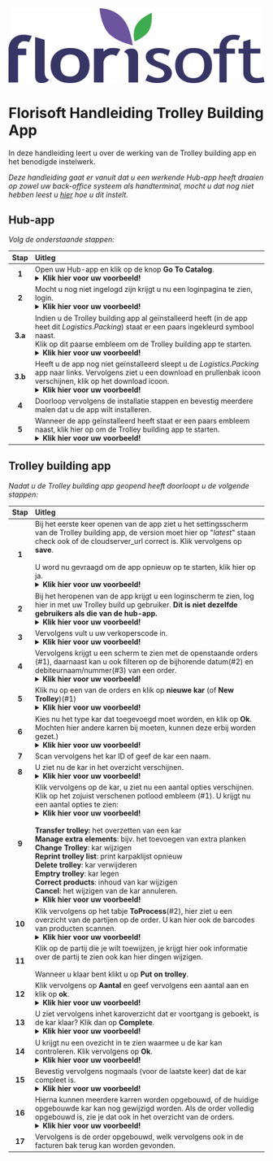 <img src="../../fslogo.png">

# Florisoft Handleiding Trolley Building App

In deze handleiding leert u over de werking van de Trolley building app en het benodigde instelwerk.

*Deze handleiding gaat er vanuit dat u een werkende Hub-app heeft draaien op zowel uw back-office systeem als handterminal, mocht u dat nog niet hebben leest u [hier](https://github.com/florisoft/User.Manuals/blob/main/CLOUD%20APPLICATIONS/Hub%20App/Installatie%20Hub-App.md) hoe u dit instelt.*

## Hub-app

*Volg de onderstaande stappen:*

|Stap|Uitleg|
|:-:|:--|
|**1**|Open uw Hub-app en klik op de knop **Go To Catalog**.<details><summary><b>Klik hier voor uw voorbeeld!</b></summary><img src="Media/NL/1.png"></details>|
|**2**|Mocht u nog niet ingelogd zijn krijgt u nu een loginpagina te zien, login.<details><summary><b>Klik hier voor uw voorbeeld!</b></summary><img src="Media/NL/2.png"></details>|
|**3.a**|Indien u de Trolley building app al geïnstalleerd heeft (in de app heet dit *Logistics.Packing*) staat er een paars ingekleurd symbool naast.<br>Klik op dit paarse embleem om de Trolley building app te starten.<details><summary><b>Klik hier voor uw voorbeeld!</b></summary><img src="Media/NL/8.png"></details>|
|**3.b**|Heeft u de app nog niet geïnstalleerd sleept u de *Logistics.Packing* app naar links. Vervolgens ziet u een download en prullenbak icoon verschijnen, klik op het download icoon. <details><summary><b>Klik hier voor uw voorbeeld!</b></summary><img src="Media/NL/4.png"></details>|
|**4**|Doorloop vervolgens de installatie stappen en bevestig meerdere malen dat u de app wilt installeren.|
|**5**|Wanneer de app geïnstalleerd heeft staat er een paars embleem naast, klik hier op om de Trolley building app te starten.<details><summary><b>Klik hier voor uw voorbeeld!</b></summary><img src="Media/NL/8.png"></details>|

## Trolley building app

*Nadat u de Trolley building app geopend heeft doorloopt u de volgende stappen:*

|Stap|Uitleg|
|:-:|:--|
|**1**|Bij het eerste keer openen van de app ziet u het settingsscherm van de Trolley building app, de version moet hier op "*latest*" staan check ook of de cloudserver_url correct is. Klik vervolgens op **save**.<br><br>U word nu gevraagd om de app opnieuw op te starten, klik hier op ja.<details><summary><b>Klik hier voor uw voorbeeld!</b></summary><img src="Media/NL/9.png"></details>|
|**2**|Bij het heropenen van de app krijgt u een loginscherm te zien, log hier in met uw Trolley build up gebruiker. **Dit is niet dezelfde gebruikers als die van de hub-app.**<details><summary><b>Klik hier voor uw voorbeeld!</b></summary><img src="Media/NL/10.png"></details>|
|**3**|Vervolgens vult u uw verkoperscode in.<details><summary><b>Klik hier voor uw voorbeeld!</b></summary><img src="Media/NL/11.png"></details>|
|**4**|Vervolgens krijgt u een scherm te zien met de openstaande orders (#1), daarnaast kan u ook filteren op de bijhorende datum(#2) en debiteurnaam/nummer(#3) van een order.<details><summary><b>Klik hier voor uw voorbeeld!</b></summary><img src="Media/NL/12.png"></details>|
|**5**|Klik nu op een van de orders en klik op **nieuwe kar** (of **New Trolley**)(#1)<details><summary><b>Klik hier voor uw voorbeeld!</b></summary><img src="Media/NL/13.png"></details>|
|**6**|Kies nu het type kar dat toegevoegd moet worden, en klik op **Ok**.<Br>Mochten hier andere karren bij moeten, kunnen deze erbij worden gezet.)<details><summary><b>Klik hier voor uw voorbeeld!</b></summary><img src="Media/NL/14.png"></details>|
|**7**|Scan vervolgens het kar ID of geef de kar een naam.|
|**8**|U ziet nu de kar in het overzicht verschijnen.<details><summary><b>Klik hier voor uw voorbeeld!</b></summary><img src="Media/NL/15.png"></details>|
|**9**|Klik vervolgens op de kar, u ziet nu een aantal opties verschijnen. Klik op het zojuist verschenen potlood embleem (#1). U krijgt nu een aantal opties te zien:<details><summary><b>Klik hier voor uw voorbeeld!</b></summary><img src="Media/NL/17.png"></details><br>**Transfer trolley:** het overzetten van een kar<br>**Manage extra elements**: bijv. het toevoegen van extra planken<br>**Change Trolley**: kar wijzigen<br>**Reprint trolley list**: print karpaklijst opnieuw<br>**Delete trolley**: kar verwijderen<br>**Emptry trolley**: kar legen<br>**Correct products**: inhoud van kar wijzigen<br>**Cancel**: het wijzigen van de kar annuleren.<details><summary><b>Klik hier voor uw voorbeeld!</b></summary><img src="Media/NL/16.png"></details>|
|**10**|Klik vervolgens op het tabje **ToProcess**(#2), hier ziet u een overzicht van de partijen op de order. U kan hier ook de barcodes van producten scannen.<details><summary><b>Klik hier voor uw voorbeeld!</b></summary><img src="Media/NL/18.png"></details>|
|**11**|Klik op de partij die je wilt toewijzen, je krijgt hier ook informatie over de partij te zien ook kan hier dingen wijzigen.<br><br>Wanneer u klaar bent klikt u op **Put on trolley**.|
|**12**|Klik vervolgens op **Aantal** en geef vervolgens een aantal aan en klik op **ok**.<details><summary><b>Klik hier voor uw voorbeeld!</b></summary><img src="Media/NL/19.png"></details>|
|**13**|U ziet vervolgens inhet karoverzicht dat er voortgang is geboekt, is de kar klaar? Klik dan op **Complete**.<details><summary><b>Klik hier voor uw voorbeeld!</b></summary><img src="Media/NL/20.png"></details>|
|**14**|U krijgt nu een ovezicht in te zien waarmee u de kar kan controleren. Klik vervolgens op **Ok**.<details><summary><b>Klik hier voor uw voorbeeld!</b></summary><img src="Media/NL/21.png"></details>|
|**15**|Bevestig vervolgens nogmaals (voor de laatste keer) dat de kar compleet is.<details><summary><b>Klik hier voor uw voorbeeld!</b></summary><img src="Media/NL/22.png"></details>|
|**16**|Hierna kunnen meerdere karren worden opgebouwd, of de huidige opgebouwde kar kan nog gewijzigd worden. Als de order volledig opgebouwd is, zie je dat ook in het overzicht van de orders.<details><summary><b>Klik hier voor uw voorbeeld!</b></summary><img src="Media/NL/23.png"></details>|
|**17**|Vervolgens is de order opgebouwd, welk vervolgens ook in de facturen bak terug kan worden gevonden.|
